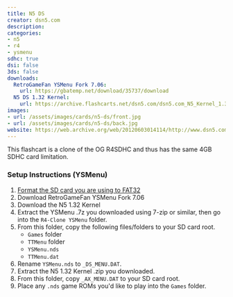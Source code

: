 ```yaml
---
title: N5 DS
creator: dsn5.com
description:
categories:
- n5
- r4
- ysmenu
sdhc: true
dsi: false
3ds: false
downloads:
  RetroGameFan YSMenu Fork 7.06:
    url: https://gbatemp.net/download/35737/download
  N5 DS 1.32 Kernel:
    url: https://archive.flashcarts.net/dsn5.com/dsn5.com_N5_Kernel_1.32.zip
images:
- url: /assets/images/cards/n5-ds/front.jpg
- url: /assets/images/cards/n5-ds/back.jpg
website: https://web.archive.org/web/20120603014114/http://www.dsn5.com/
---
```


This flashcart is a clone of the OG R4SDHC and thus has the same 4GB SDHC card limitation.

### Setup Instructions (YSMenu)

1. [Format the SD card you are using to FAT32](https://wiki.hacks.guide/wiki/Formatting_an_SD_card)
1. Download RetroGameFan YSMenu Fork 7.06
1. Download the N5 1.32 Kernel
1. Extract the YSMenu .7z you downloaded using 7-zip or similar, then go into the `R4-Clone YSMenu` folder.
1. From this folder, copy the following files/folders to your SD card root.
    - `Games` folder
    - `TTMenu` folder
    - `YSMenu.nds`
    - `TTMenu.dat`
1. Rename `YSMenu.nds` to `_DS_MENU.DAT`.
1. Extract the N5 1.32 Kernel .zip you downloaded.
1. From this folder, copy `_AX_MENU.DAT` to your SD card root.
1. Place any `.nds` game ROMs you'd like to play into the `Games` folder.
